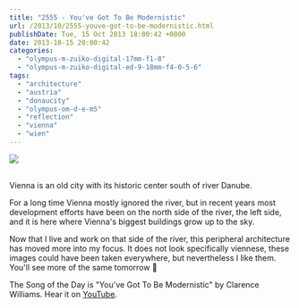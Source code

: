 ```yaml
---
title: "2555 - You've Got To Be Modernistic"
url: /2013/10/2555-youve-got-to-be-modernistic.html
publishDate: Tue, 15 Oct 2013 18:00:42 +0000
date: 2013-10-15 20:00:42
categories: 
  - "olympus-m-zuiko-digital-17mm-f1-8"
  - "olympus-m-zuiko-digital-ed-9-18mm-f4-0-5-6"
tags: 
  - "architecture"
  - "austria"
  - "donaucity"
  - "olympus-om-d-e-m5"
  - "reflection"
  - "vienna"
  - "wien"
---
```

<div class="container">
<div class="center"><a target="_blank" href="https://d25zfm9zpd7gm5.cloudfront.net/1200x1200/2013/20131008_181533-Edit_lr.jpg"><img src="https://d25zfm9zpd7gm5.cloudfront.net/0600x0600/2013/20131008_181533-Edit_lr.jpg" /></a></div>
</div>
<br />

Vienna is an old city with its historic center south of river Danube. 

<a target="_blank" href="https://d25zfm9zpd7gm5.cloudfront.net/1200x1200/2013/20131008_182616-Edit_lr.jpg"><img style="margin: 0pt 0px 0pt 10px; float: right;" src="https://d25zfm9zpd7gm5.cloudfront.net/0150x0150/2013/20131008_182616-Edit_lr.jpg" alt="" border="0" /></a> For a long time Vienna mostly ignored the river, but in recent years most development efforts have been on the north side of the river, the left side, and it is here where Vienna's biggest buildings grow up to the sky.

 Now that I live and work on that side of the river, this peripheral architecture has moved more into my focus. It does not look specifically viennese, these images could have been taken everywhere, but nevertheless I like them. You'll see more of the same tomorrow 🙂

The Song of the Day is "You've Got To Be Modernistic" by Clarence Williams. Hear it on <a href="http://www.youtube.com/watch?v=63wVo_IWblw" target="_blank">YouTube</a>.
